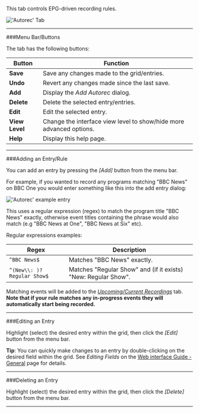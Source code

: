 This tab controls EPG-driven recording rules.

!['Autorec' Tab](docresources/dvrautorecentries.png)

---

###Menu Bar/Buttons

The tab has the following buttons:

Button                 | Function
-----------------------|-------------------
**Save**               | Save any changes made to the grid/entries.
**Undo**               | Revert any changes made since the last save.
**Add**                | Display the *Add Autorec* dialog.
**Delete**             | Delete the selected entry/entries.
**Edit**               | Edit the selected entry.
**View Level**| Change the interface view level to show/hide more advanced options.
**Help**               | Display this help page.

---

###Adding an Entry/Rule

You can add an entry by pressing the *[Add]* button from the menu bar.

For example, if you wanted to record any programs matching "BBC News" on 
BBC One you would enter something like this into the add entry dialog: 

!['Autorec' example entry](docresources/dvrautorecadd.png)

This uses a regular expression (regex) to match the program title 
"BBC News" exactly, otherwise event titles containing the phrase would 
also match (e.g "BBC News at One", "BBC News at Six" etc).

Regular expressions examples:

Regex                             | Description
----------------------------------|------------
 `^BBC News$`                     | Matches "BBC News" exactly.
 `^(New\\: )?Regular Show$`       | Matches "Regular Show" and  (if it exists) "New: Regular Show".
 
Matching events will be added to the 
*[Upcoming/Current Recordings](class/dvrentry)* tab. 
**Note that if your rule matches any in-progress events they will 
automatically start being recorded.**

---

###Editing an Entry

Highlight (select) the desired entry within the grid, then click the *[Edit]* 
button from the menu bar.

**Tip**: You can quickly make changes to an entry by double-clicking on 
the desired field within the grid. See *Editing Fields* on the [Web interface Guide - General](webui_general) 
page for details.

---

###Deleting an Entry

Highlight (select) the desired entry within the grid, then click the *[Delete]* 
button from the menu bar.

---

